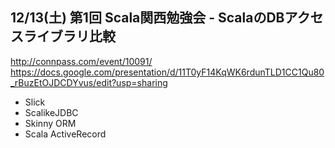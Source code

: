 ## 12/13(土) 第1回 Scala関西勉強会 - ScalaのDBアクセスライブラリ比較

http://connpass.com/event/10091/
https://docs.google.com/presentation/d/11T0yF14KqWK6rdunTLD1CC1Qu80_rBuzEtOJDCDYvus/edit?usp=sharing

- Slick
- ScalikeJDBC
- Skinny ORM
- Scala ActiveRecord

